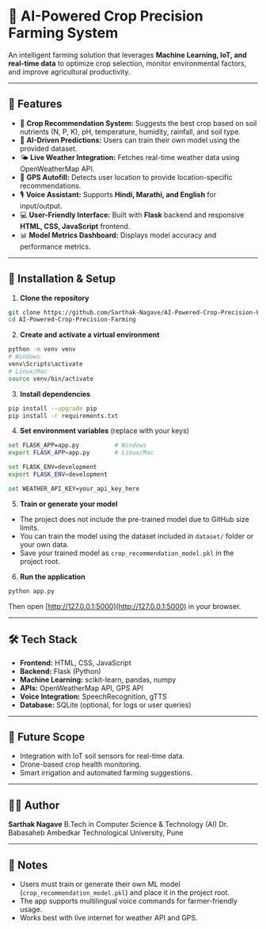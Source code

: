 
# 🌾 AI-Powered Crop Precision Farming System

An intelligent farming solution that leverages **Machine Learning, IoT, and real-time data** to optimize crop selection, monitor environmental factors, and improve agricultural productivity.

---

## 🚀 Features

- 🌱 **Crop Recommendation System:** Suggests the best crop based on soil nutrients (N, P, K), pH, temperature, humidity, rainfall, and soil type.
- 🧠 **AI-Driven Predictions:** Users can train their own model using the provided dataset.
- 🌤️ **Live Weather Integration:** Fetches real-time weather data using OpenWeatherMap API.
- 📍 **GPS Autofill:** Detects user location to provide location-specific recommendations.
- 🎙️ **Voice Assistant:** Supports **Hindi, Marathi, and English** for input/output.
- 💻 **User-Friendly Interface:** Built with **Flask** backend and responsive **HTML, CSS, JavaScript** frontend.
- 📊 **Model Metrics Dashboard:** Displays model accuracy and performance metrics.

---

## 💾 Installation & Setup

1. **Clone the repository**
```bash
git clone https://github.com/Sarthak-Nagave/AI-Powered-Crop-Precision-Farming.git
cd AI-Powered-Crop-Precision-Farming
````

2. **Create and activate a virtual environment**

```bash
python -m venv venv
# Windows
venv\Scripts\activate
# Linux/Mac
source venv/bin/activate
```

3. **Install dependencies**

```bash
pip install --upgrade pip
pip install -r requirements.txt
```

4. **Set environment variables** (replace with your keys)

```bash
set FLASK_APP=app.py          # Windows
export FLASK_APP=app.py       # Linux/Mac

set FLASK_ENV=development
export FLASK_ENV=development

set WEATHER_API_KEY=your_api_key_here
```

5. **Train or generate your model**

* The project does not include the pre-trained model due to GitHub size limits.
* You can train the model using the dataset included in `dataset/` folder or your own data.
* Save your trained model as `crop_recommendation_model.pkl` in the project root.

6. **Run the application**

```bash
python app.py
```

Then open [http://127.0.0.1:5000](http://127.0.0.1:5000) in your browser.

---

## 🛠️ Tech Stack

* **Frontend:** HTML, CSS, JavaScript
* **Backend:** Flask (Python)
* **Machine Learning:** scikit-learn, pandas, numpy
* **APIs:** OpenWeatherMap API, GPS API
* **Voice Integration:** SpeechRecognition, gTTS
* **Database:** SQLite (optional, for logs or user queries)

---

## 🔮 Future Scope

* Integration with IoT soil sensors for real-time data.
* Drone-based crop health monitoring.
* Smart irrigation and automated farming suggestions.

---

## 👨‍💻 Author

**Sarthak Nagave**
B.Tech in Computer Science & Technology (AI)
Dr. Babasaheb Ambedkar Technological University, Pune

---

## 📌 Notes

* Users must train or generate their own ML model (`crop_recommendation_model.pkl`) and place it in the project root.
* The app supports multilingual voice commands for farmer-friendly usage.
* Works best with live internet for weather API and GPS.

```
